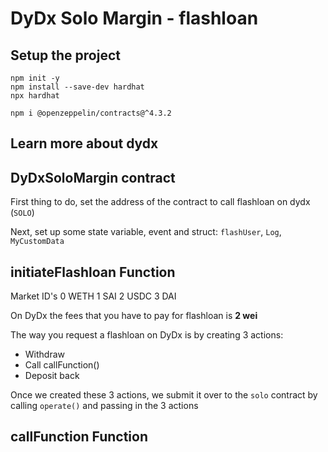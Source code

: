 # DyDx Solo Margin - flashloan

## Setup the project

```shell
npm init -y
npm install --save-dev hardhat
npx hardhat
```

```shell
npm i @openzeppelin/contracts@^4.3.2
```

## Learn more about dydx

## DyDxSoloMargin contract

First thing to do, set the address of the contract to call flashloan on dydx (`SOLO`)

Next, set up some state variable, event and struct: `flashUser`, `Log`, `MyCustomData`

## initiateFlashloan Function

Market ID's
0 WETH
1 SAI
2 USDC
3 DAI

On DyDx the fees that you have to pay for flashloan is **2 wei**

The way you request a flashloan on DyDx is by creating 3 actions:

- Withdraw
- Call callFunction()
- Deposit back

Once we created these 3 actions, we submit it over to the `solo` contract by calling `operate()` and passing in the 3 actions

## callFunction Function

